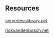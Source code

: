## Resources

[serverlesslibrary.net](https://www.serverlesslibrary.net/)


[rickvandenbosch.net](https://www.rickvandenbosch.net/)

